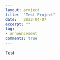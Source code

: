 ```yaml
---
layout: project
title:  "Test Project"
date:   2023-04-07
excerpt: ""
tag:
- announcement
comments: true
---
```


Test

